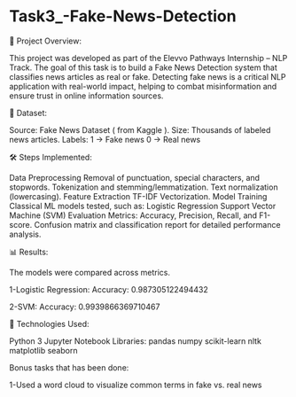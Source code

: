 # Task3_-Fake-News-Detection
📌 Project Overview:

This project was developed as part of the Elevvo Pathways Internship – NLP Track.
The goal of this task is to build a Fake News Detection system that classifies news articles as real or fake.
Detecting fake news is a critical NLP application with real-world impact, helping to combat misinformation and ensure trust in online information sources.

📂 Dataset:

Source: Fake News Dataset ( from Kaggle ).
Size: Thousands of labeled news articles.
Labels:
1 → Fake news
0 → Real news

🛠️ Steps Implemented:

Data Preprocessing
Removal of punctuation, special characters, and stopwords.
Tokenization and stemming/lemmatization.
Text normalization (lowercasing).
Feature Extraction
TF-IDF Vectorization.
Model Training
Classical ML models tested, such as:
Logistic Regression
Support Vector Machine (SVM)
Evaluation
Metrics: Accuracy, Precision, Recall, and F1-score.
Confusion matrix and classification report for detailed performance analysis.


📊 Results:

The models were compared across metrics.

1-Logistic Regression:
Accuracy: 0.987305122494432

2-SVM:
Accuracy: 0.9939866369710467


🚀 Technologies Used:

Python 3
Jupyter Notebook
Libraries:
pandas
numpy
scikit-learn
nltk
matplotlib
seaborn

Bonus tasks that has been done:

1-Used a word cloud to visualize common terms in fake vs. real news
